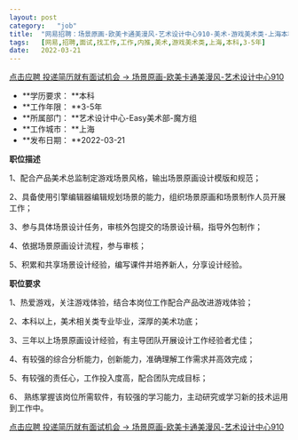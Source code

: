 ```yaml
---
layout:	post
category:	"job"
title:	"网易招聘：场景原画-欧美卡通美漫风-艺术设计中心910-美术-游戏美术类-上海本科3-5年"
tags:	[网易,招聘,面试,找工作,工作,内推,美术,游戏美术类,上海,本科,3-5年]
date:	2022-03-21
---
```


[点击应聘 投递简历就有面试机会 ->  场景原画-欧美卡通美漫风-艺术设计中心910](http://mobile.bole.netease.com/bole/boleDetail?id=37895&employeeId=346f03c3cda5f04c&key=all)



- **学历要求： **本科
- **工作年限： **3-5年
- **所属部门： **艺术设计中心-Easy美术部-魔方组
- **工作城市： **上海
- **发布日期： **2022-03-21



**职位描述**

1、配合产品美术总监制定游戏场景风格，输出场景原画设计模版和规范；

2、具备使用引擎编辑器编辑规划场景的能力，组织场景原画和场景制作人员开展工作；

3、参与具体场景设计任务，审核外包提交的场景设计稿，指导外包制作；

4、依据场景原画设计流程，参与审核；

5、积累和共享场景设计经验，编写课件并培养新人，分享设计经验。





**职位要求**

1、热爱游戏，关注游戏体验，结合本岗位工作配合产品改进游戏体验；

2、本科以上，美术相关类专业毕业，深厚的美术功底；

3、三年以上场景原画设计经验，有主导团队开展设计工作经验者尤佳；

4、有较强的综合分析能力，创新能力，准确理解工作需求并高效完成；

5、有较强的责任心，工作投入度高，配合团队完成目标；

6、 熟练掌握该岗位所需软件，有较强的学习能力，主动研究或学习新的技术运用到工作中。



[点击应聘 投递简历就有面试机会 ->  场景原画-欧美卡通美漫风-艺术设计中心910](http://mobile.bole.netease.com/bole/boleDetail?id=37895&employeeId=346f03c3cda5f04c&key=all)